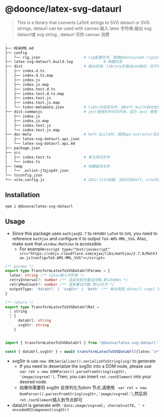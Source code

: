 # @doonce/latex-svg-dataurl

> This is a library that converts LaTeX strings to SVG dataurl or SVG strings, dataurl can be used with canvas.输入 latex 字符串,输出 svg dataurl或 svg string , dataurl 可供 canvas 消费

```bash
.
├── README.md
├── config
│   └── rig.json                    # rig配置文件，使用@doonce/web-rig/profiles/library
├── latex-svg-dataurl.build.log              # 构建日志
├── dist                            # 输出目录，library仅输出esm格式，且不做任何降级处理
│   ├── index.d.ts
│   ├── index.d.ts.map
│   ├── index.js
│   ├── index.js.map
│   ├── index.test.d.ts
│   ├── index.test.d.ts.map
│   ├── index.test.js
│   ├── index.test.js.map
│   └── tsdoc-metadata.json         # tsdoc元信息文件，由heft build自动生成，主要被TSDoc库消费
├── dist-commonjs                   # jest使用的中间文件夹，因为 Jest 使用 Node.js 来执行测试，模块格式必须是CommonJS。这在@doonce/web-rig/profiles/library/config/typescript.json中通过additionalModuleKindsToEmit和emitFolderNameForTests字段指定；参考https://rushstack.io/zh-cn/pages/heft_configs/typescript_json/#template
│   ├── index.js
│   ├── index.js.map
│   ├── index.test.js
│   └── index.test.js.map
├── doc-meta                        # heft build时，调用api-extractor生成的产物，.api.md是api报告，.api.json是接口信息，供api-documenter消费
│   ├── latex-svg-dataurl.api.json
│   └── latex-svg-dataurl.api.md
├── package.json
├── src
│   ├── index.test.ts               # 单元测试文件
│   └── index.ts
├── temp                            # 构建缓存文件
│   └── _eslint-j7qjvp4Y.json
└── tsconfig.json
└── vite.config.js                  # 2022-1113构建、测试交给heft，vite仅做开发服务器使用
```

## Installation

```bash
npm i @doonce/latex-svg-dataurl
```

## Usage
- Since this package uses `mathjax@2.7` to render `LaTeX` to `SVG`, you need to reference `mathjax` and configure it to output `TeX-AMS-MML_SVG`. Also, make sure that `window.MathJax` is accessible.
  - For example`<script type="text/javascript" src="https://cdnjs.cloudflare.com/ajax/libs/mathjax/2.7.0/MathJax.js?config=TeX-AMS-MML_SVG"></script>`

```typescript
/** params */
export type TransformLatexToSVGDataUrlParams = {
  latex: string /** latex输入字符串 */
  retryInterval?: number /** 渲染失败的重试间隔,默认500ms */
  retryMaxCount?: number /** 渲染重试次数,默认10次 */
  outputType: 'dataUrl' | 'svgStr' | 'both' /** 输出类型,dataurl svgel 转换的string 或 都输出;默认 dataurl*/
}

/** return */
export type TransformLatexToSVGDataUrlRet =
  | string
  | {
      dataUrl: string
      svgStr: string
    }


import { transformLatexToSVGDataUrl } from '@doonce/latex-svg-dataurl'

const { dataUrl,svgStr } = await transformLatexToSVGDataUrl({latex:'1+\\int_x^y e^x dx + \\ldots',outputType:'both'})
```

- svgStr is use `new XMLSerializer().serializeToString(svg)` to generate
  - If you need to deserialize the svgStr into a DOM node, please use `var ret = new DOMParser().parseFromString(svgStr, 'image/svg+xml')`. Then, you can insert `ret.rootElement` into your desired node.
  - 如果你需要将 svgStr 反序列化为dom 节点,请使用 ` var ret = new DomParser().parserFromString(svgStr,'image/svg+xml')`,然后将`ret.rootElement`插入到节点即可
- dataUrl is generate with `'data:image/svg+xml; charset=utf8, ' + encodeURIComponent(svgStr)`